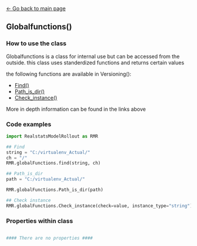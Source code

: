 [<- Go back to main page](../index)

## Globalfunctions()

### How to use the class
Globalfunctions is a class for internal use but can be accessed from the outside. this class uses standerdized functions and returns certain values

the following functions are available in Versioning():
* [Find()](./functions/find.md)
* [Path_is_dir()](./functions/pathisdir.md)
* [Check_instance()](./functions/check_instance.md)

More in depth information can be found in the links above

### Code examples
``` python 
import RealstatsModelRollout as RMR

## Find
string = "C:/virtualenv_Actual/"
ch = "/"
RMR.globalFunctions.find(string, ch)

## Path_is_dir
path = "C:/virtualenv_Actual/"

RMR.globalFunctions.Path_is_dir(path)

## Check instance
RMR.globalFunctions.Check_instance(check=value, instance_type="string")

```


### Properties within class
``` python

#### There are no properties ####

```